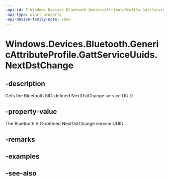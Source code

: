 ```yaml
---
-api-id: P:Windows.Devices.Bluetooth.GenericAttributeProfile.GattServiceUuids.NextDstChange
-api-type: winrt property
-api-device-family-note: xbox
---
```


<!-- Property syntax
public System.Guid NextDstChange { get; }
-->

# Windows.Devices.Bluetooth.GenericAttributeProfile.GattServiceUuids.NextDstChange

## -description
Gets the Bluetooth SIG-defined NextDstChange service UUID.

## -property-value
The Bluetooth SIG-defined NextDstChange service UUID.

## -remarks

## -examples

## -see-also
